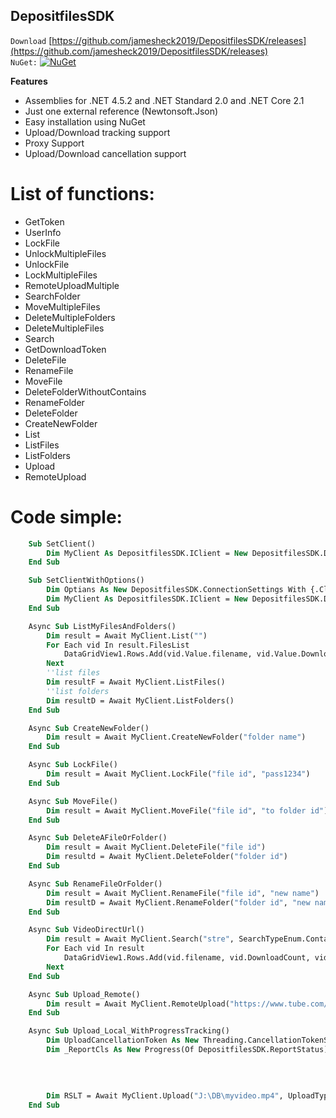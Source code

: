## DepositfilesSDK



`Download`
[https://github.com/jamesheck2019/DepositfilesSDK/releases](https://github.com/jamesheck2019/DepositfilesSDK/releases)<br>
`NuGet:`
[![NuGet](https://img.shields.io/nuget/v/DeQmaTech.DepositfilesSDK.svg?style=flat-square&logo=nuget)](https://www.nuget.org/packages/DeQmaTech.DepositfilesSDK)<br>

**Features**

* Assemblies for .NET 4.5.2 and .NET Standard 2.0 and .NET Core 2.1
* Just one external reference (Newtonsoft.Json)
* Easy installation using NuGet
* Upload/Download tracking support
* Proxy Support
* Upload/Download cancellation support

# List of functions:
* GetToken
* UserInfo
* LockFile
* UnlockMultipleFiles
* UnlockFile
* LockMultipleFiles
* RemoteUploadMultiple
* SearchFolder
* MoveMultipleFiles
* DeleteMultipleFolders
* DeleteMultipleFiles
* Search
* GetDownloadToken
* DeleteFile
* RenameFile
* MoveFile
* DeleteFolderWithoutContains
* RenameFolder
* DeleteFolder
* CreateNewFolder
* List
* ListFiles
* ListFolders
* Upload
* RemoteUpload



# Code simple:
```vb
    Sub SetClient()
        Dim MyClient As DepositfilesSDK.IClient = New DepositfilesSDK.DClient("usern", "passw")
    End Sub
```
```vb
    Sub SetClientWithOptions()
        Dim Optians As New DepositfilesSDK.ConnectionSettings With {.CloseConnection = True, .TimeOut = TimeSpan.FromMinutes(30), .Proxy = New DepositfilesSDK.ProxyConfig With {.ProxyIP = "172.0.0.0", .ProxyPort = 80, .ProxyUsername = "myname", .ProxyPassword = "myPass", .SetProxy = True}}
        Dim MyClient As DepositfilesSDK.IClient = New DepositfilesSDK.DClient("access token", Optians)
    End Sub
```
```vb
    Async Sub ListMyFilesAndFolders()
        Dim result = Await MyClient.List("")
        For Each vid In result.FilesList
            DataGridView1.Rows.Add(vid.Value.filename, vid.Value.DownloadCount, vid.Value.FileUrl, vid.Value.file_id)
        Next
        ''list files
        Dim resultF = Await MyClient.ListFiles()
        ''list folders
        Dim resultD = Await MyClient.ListFolders()
    End Sub
```
```vb
    Async Sub CreateNewFolder()
        Dim result = Await MyClient.CreateNewFolder("folder name")
    End Sub
```
```vb
    Async Sub LockFile()
        Dim result = Await MyClient.LockFile("file id", "pass1234")
    End Sub
```
```vb
    Async Sub MoveFile()
        Dim result = Await MyClient.MoveFile("file id", "to folder id")
    End Sub
```
```vb
    Async Sub DeleteAFileOrFolder()
        Dim result = Await MyClient.DeleteFile("file id")
        Dim resultd = Await MyClient.DeleteFolder("folder id")
    End Sub
```
```vb
    Async Sub RenameFileOrFolder()
        Dim result = Await MyClient.RenameFile("file id", "new name")
        Dim resultD = Await MyClient.RenameFolder("folder id", "new name")
    End Sub
```
```vb
    Async Sub VideoDirectUrl()
        Dim result = Await MyClient.Search("stre", SearchTypeEnum.Contains)
        For Each vid In result
            DataGridView1.Rows.Add(vid.filename, vid.DownloadCount, vid.FileUrl, vid.file_id)
        Next
    End Sub
```
```vb
    Async Sub Upload_Remote()
        Dim result = Await MyClient.RemoteUpload("https://www.tube.com/video.mp4")
    End Sub
```
```vb
    Async Sub Upload_Local_WithProgressTracking()
        Dim UploadCancellationToken As New Threading.CancellationTokenSource()
        Dim _ReportCls As New Progress(Of DepositfilesSDK.ReportStatus)(Sub(ReportClass As DepositfilesSDK.ReportStatus)
                                                                            Label1.Text = String.Format("{0}/{1}", (ReportClass.BytesTransferred), (ReportClass.TotalBytes))
                                                                            ProgressBar1.Value = CInt(ReportClass.ProgressPercentage)
                                                                            Label2.Text = CStr(ReportClass.TextStatus)
                                                                        End Sub)
        Dim RSLT = Await MyClient.Upload("J:\DB\myvideo.mp4", UploadTypes.FilePath, "myvideo.mp4", "folder id", _ReportCls, UploadCancellationToken.Token)
    End Sub
```
